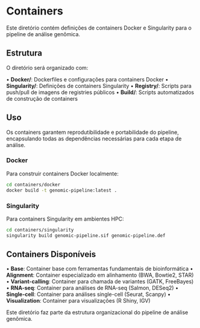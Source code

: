 # Containers

Este diretório contém definições de containers Docker e Singularity para o pipeline de análise genômica.

## Estrutura

O diretório será organizado com:

• **Docker/**: Dockerfiles e configurações para containers Docker
• **Singularity/**: Definições de containers Singularity
• **Registry/**: Scripts para push/pull de imagens de registries públicos
• **Build/**: Scripts automatizados de construção de containers

## Uso

Os containers garantem reprodutibilidade e portabilidade do pipeline, encapsulando todas as dependências necessárias para cada etapa de análise.

### Docker

Para construir containers Docker localmente:

```bash
cd containers/docker
docker build -t genomic-pipeline:latest .
```

### Singularity

Para containers Singularity em ambientes HPC:

```bash
cd containers/singularity
singularity build genomic-pipeline.sif genomic-pipeline.def
```

## Containers Disponíveis

• **Base**: Container base com ferramentas fundamentais de bioinformática
• **Alignment**: Container especializado em alinhamento (BWA, Bowtie2, STAR)
• **Variant-calling**: Container para chamada de variantes (GATK, FreeBayes)
• **RNA-seq**: Container para análises de RNA-seq (Salmon, DESeq2)
• **Single-cell**: Container para análises single-cell (Seurat, Scanpy)
• **Visualization**: Container para visualizações (R Shiny, IGV)

Este diretório faz parte da estrutura organizacional do pipeline de análise genômica.
